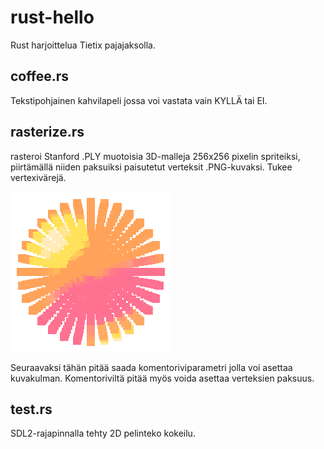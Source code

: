 # rust-hello
Rust harjoittelua Tietix pajajaksolla.

## coffee.rs
Tekstipohjainen kahvilapeli jossa voi vastata vain KYLLÄ tai EI.

## rasterize.rs
rasteroi Stanford .PLY muotoisia 3D-malleja 256x256 pixelin spriteiksi, piirtämällä
niiden paksuiksi paisutetut verteksit .PNG-kuvaksi. Tukee vertexivärejä.

![Rasteroidut vertexit](https://raw.githubusercontent.com/nikoiivari/rust-hello/main/raster.png)

Seuraavaksi tähän pitää saada komentoriviparametri jolla voi asettaa kuvakulman. Komentoriviltä pitää myös voida asettaa verteksien paksuus.

## test.rs
SDL2-rajapinnalla tehty 2D pelinteko kokeilu.
